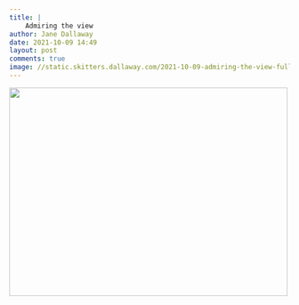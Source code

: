 ```yaml
---
title: |
    Admiring the view
author: Jane Dallaway
date: 2021-10-09 14:49
layout: post
comments: true
image: //static.skitters.dallaway.com/2021-10-09-admiring-the-view-fullsize-0.jpeg
---
```




<a href="//static.skitters.dallaway.com/2021-10-09-admiring-the-view-fullsize-0.jpeg"><img src="//static.skitters.dallaway.com/2021-10-09-admiring-the-view-thumb-0.jpeg" width="500" height="375"></a>

